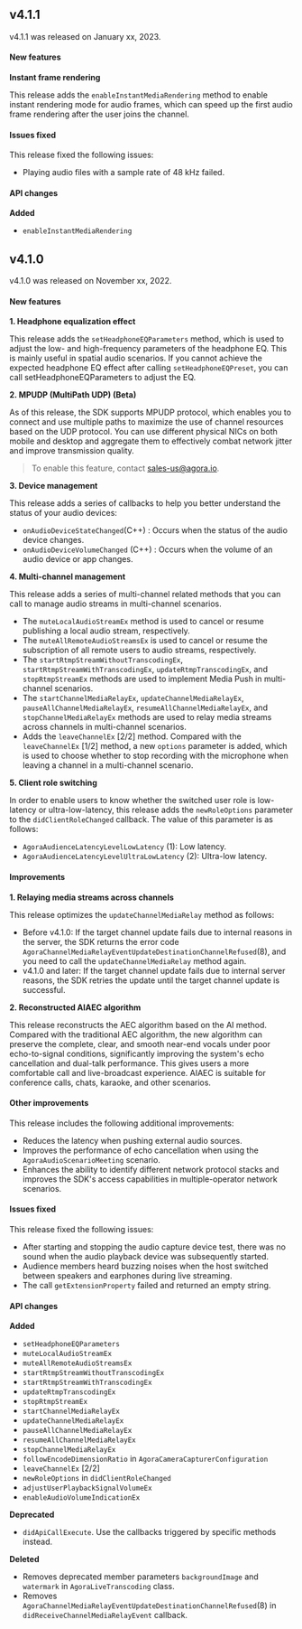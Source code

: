 ## v4.1.1 

v4.1.1 was released on January xx, 2023.


#### New features

**Instant frame rendering**

This release adds the `enableInstantMediaRendering` method to enable instant rendering mode for audio frames, which can speed up the first audio frame rendering after the user joins the channel.



#### Issues fixed

This release fixed the following issues:

- Playing audio files with a sample rate of 48 kHz failed.


#### API changes

**Added**

- `enableInstantMediaRendering`

## v4.1.0

v4.1.0 was released on November xx, 2022.

#### New features

**1. Headphone equalization effect**

This release adds the `setHeadphoneEQParameters` method, which is used to adjust the low- and high-frequency parameters of the headphone EQ. This is mainly useful in spatial audio scenarios. If you cannot achieve the expected headphone EQ effect after calling `setHeadphoneEQPreset`, you can call setHeadphoneEQParameters to adjust the EQ.

**2. MPUDP (MultiPath UDP) (Beta)**

As of this release, the SDK supports MPUDP protocol, which enables you to connect and use multiple paths to maximize the use of channel resources based on the UDP protocol. You can use different physical NICs on both mobile and desktop and aggregate them to effectively combat network jitter and improve transmission quality.

> To enable this feature, contact [sales-us@agora.io](sales-us@agora.io).

**3. Device management**

This release adds a series of callbacks to help you better understand the status of your audio devices:

- `onAudioDeviceStateChanged`(C++) : Occurs when the status of the audio device changes. 
- `onAudioDeviceVolumeChanged` (C++) : Occurs when the volume of an audio device or app changes. 

**4. Multi-channel management**

This release adds a series of multi-channel related methods that you can call to manage audio streams in multi-channel scenarios.

- The `muteLocalAudioStreamEx` method is used to cancel or resume publishing a local audio stream, respectively.
- The `muteAllRemoteAudioStreamsEx` is used to cancel or resume the subscription of all remote users to audio streams, respectively.
- The `startRtmpStreamWithoutTranscodingEx`, `startRtmpStreamWithTranscodingEx`, `updateRtmpTranscodingEx`, and `stopRtmpStreamEx` methods are used to implement Media Push in multi-channel scenarios.
- The `startChannelMediaRelayEx`, `updateChannelMediaRelayEx`, `pauseAllChannelMediaRelayEx`, `resumeAllChannelMediaRelayEx`, and `stopChannelMediaRelayEx` methods are used to relay media streams across channels in multi-channel scenarios.
- Adds the `leaveChannelEx` [2/2] method. Compared with the `leaveChannelEx` [1/2] method, a new `options` parameter is added, which is used to choose whether to stop recording with the microphone when leaving a channel in a multi-channel scenario.

**5. Client role switching**

In order to enable users to know whether the switched user role is low-latency or ultra-low-latency, this release adds the `newRoleOptions` parameter to the `didClientRoleChanged` callback. The value of this parameter is as follows:

- `AgoraAudienceLatencyLevelLowLatency` (1): Low latency.
- `AgoraAudienceLatencyLevelUltraLowLatency` (2): Ultra-low latency.

#### Improvements 

**1. Relaying media streams across channels**

This release optimizes the `updateChannelMediaRelay` method as follows:

- Before v4.1.0: If the target channel update fails due to internal reasons in the server, the SDK returns the error code `AgoraChannelMediaRelayEventUpdateDestinationChannelRefused`(8), and you need to call the `updateChannelMediaRelay` method again.
- v4.1.0 and later: If the target channel update fails due to internal server reasons, the SDK retries the update until the target channel update is successful.

**2. Reconstructed AIAEC algorithm**

This release reconstructs the AEC algorithm based on the AI method. Compared with the traditional AEC algorithm, the new algorithm can preserve the complete, clear, and smooth near-end vocals under poor echo-to-signal conditions, significantly improving the system's echo cancellation and dual-talk performance. This gives users a more comfortable call and live-broadcast experience. AIAEC is suitable for conference calls, chats, karaoke, and other scenarios.

#### **Other improvements**

This release includes the following additional improvements:

- Reduces the latency when pushing external audio sources.
- Improves the performance of echo cancellation when using the `AgoraAudioScenarioMeeting` scenario.
- Enhances the ability to identify different network protocol stacks and improves the SDK's access capabilities in multiple-operator network scenarios.

#### **Issues fixed**

This release fixed the following issues:

- After starting and stopping the audio capture device test, there was no sound when the audio playback device was subsequently started. 
- Audience members heard buzzing noises when the host switched between speakers and earphones during live streaming.
- The call `getExtensionProperty` failed and returned an empty string. 

#### **API changes**

**Added**

- `setHeadphoneEQParameters`
- `muteLocalAudioStreamEx`
- `muteAllRemoteAudioStreamsEx`
- `startRtmpStreamWithoutTranscodingEx`
- `startRtmpStreamWithTranscodingEx`
- `updateRtmpTranscodingEx`
- `stopRtmpStreamEx`
- `startChannelMediaRelayEx`
- `updateChannelMediaRelayEx`
- `pauseAllChannelMediaRelayEx`
- `resumeAllChannelMediaRelayEx`
- `stopChannelMediaRelayEx`
- `followEncodeDimensionRatio` in `AgoraCameraCapturerConfiguration` 
- `leaveChannelEx` [2/2]
- `newRoleOptions` in `didClientRoleChanged` 
- `adjustUserPlaybackSignalVolumeEx`
- `enableAudioVolumeIndicationEx`

**Deprecated**

- `didApiCallExecute`. Use the callbacks triggered by specific methods instead.

**Deleted**

- Removes deprecated member parameters `backgroundImage` and `watermark` in `AgoraLiveTranscoding` class.
- Removes `AgoraChannelMediaRelayEventUpdateDestinationChannelRefused`(8) in `didReceiveChannelMediaRelayEvent` callback.